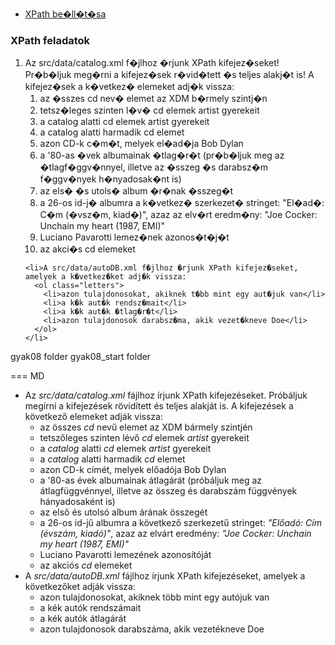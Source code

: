 <ul>
    <li><a href="<?php echo getLink('xml/setup-ide.php', 'xpath'); ?>">XPath be�ll�t�sa</a></li>
  </ul>

<h3>XPath feladatok</h3>
  
  <ol>
    <li>Az src/data/catalog.xml f�jlhoz �rjunk XPath kifejez�seket! Pr�b�ljuk meg�rni a kifejez�sek r�vid�tett �s teljes alakj�t is! A kifejez�sek a k�vetkez� elemeket adj�k vissza:
      <ol class="letters">
        <li>az �sszes cd nev� elemet az XDM b�rmely szintj�n</li>
        <li>tetsz�leges szinten l�v� cd elemek artist gyerekeit</li>
        <li>a catalog alatti cd elemek artist gyerekeit</li>
        <li>a catalog alatti harmadik cd elemet</li>
        <li>azon CD-k c�m�t, melyek el�ad�ja Bob Dylan</li>
        <li>a '80-as �vek albumainak �tlag�r�t (pr�b�ljuk meg az �tlagf�ggv�nnyel, illetve az �sszeg �s darabsz�m f�ggv�nyek h�nyadosak�nt is)</li>
        <li>az els� �s utols� album �r�nak �sszeg�t</li>
        <li>a 26-os id-j� albumra a k�vetkez� szerkezet� stringet: "El�ad�: C�m (�vsz�m, kiad�)", azaz az elv�rt eredm�ny: "Joe Cocker: Unchain my heart (1987, EMI)"</li>
        <li>Luciano Pavarotti lemez�nek azonos�t�j�t</li>
        <li>az akci�s cd elemeket</li>
      </ol>
    </li>
    
    <li>A src/data/autoDB.xml f�jlhoz �rjunk XPath kifejez�seket, amelyek a k�vetkez�ket adj�k vissza:
      <ol class="letters">
        <li>azon tulajdonosokat, akiknek t�bb mint egy aut�juk van</li>
        <li>a k�k aut�k rendsz�mait</li>
        <li>a k�k aut�k �tlag�r�t</li>
        <li>azon tulajdonosok darabsz�ma, akik vezet�kneve Doe</li>
      </ol>
    </li>
  </ol>

gyak08 folder
gyak08_start folder

=== MD

* Az *src/data/catalog.xml* fájlhoz írjunk XPath kifejezéseket. Próbáljuk megírni a kifejezések rövidített és teljes alakját is. A kifejezések a következő elemeket adják vissza:
    * az összes *cd* nevű elemet az XDM bármely szintjén
    * tetszőleges szinten lévő *cd* elemek *artist* gyerekeit
    * a *catalog* alatti *cd* elemek *artist* gyerekeit
    * a *catalog* alatti harmadik *cd* elemet
    * azon CD-k címét, melyek előadója Bob Dylan
    * a '80-as évek albumainak átlagárát (próbáljuk meg az átlagfüggvénnyel, illetve az összeg és darabszám függvények hányadosaként is)
    * az első és utolsó album árának összegét
    * a 26-os id-jű albumra a következő szerkezetű stringet: *"Előadó: Cím (évszám, kiadó)"*, azaz az elvárt eredmény: *"Joe Cocker: Unchain my heart (1987, EMI)"*
    * Luciano Pavarotti lemezének azonosítóját
    * az akciós *cd* elemeket
* A *src/data/autoDB.xml* fájlhoz írjunk XPath kifejezéseket, amelyek a következőket adják vissza:
    * azon tulajdonosokat, akiknek több mint egy autójuk van
    * a kék autók rendszámait
    * a kék autók átlagárát
    * azon tulajdonosok darabszáma, akik vezetékneve Doe
